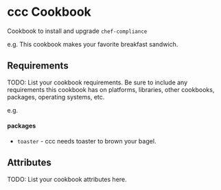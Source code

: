 ccc Cookbook
==============================
Cookbook to install and upgrade `chef-compliance`

e.g.
This cookbook makes your favorite breakfast sandwich.

Requirements
------------
TODO: List your cookbook requirements. Be sure to include any requirements this cookbook has on platforms, libraries, other cookbooks, packages, operating systems, etc.

e.g.
#### packages
- `toaster` - ccc needs toaster to brown your bagel.

Attributes
----------
TODO: List your cookbook attributes here.
